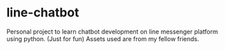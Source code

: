 # line-chatbot

Personal project to learn chatbot development on line messenger platform using python. (Just for fun)
Assets used are from my fellow friends.
